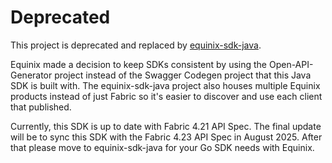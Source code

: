 # Deprecated

This project is deprecated and replaced by [equinix-sdk-java](https://github.com/equinix/equinix-sdk-java).

Equinix made a decision to keep SDKs consistent by using the Open-API-Generator project instead of
the Swagger Codegen project that this Java SDK is built with. The equinix-sdk-java project also houses
multiple Equinix products instead of just Fabric so it's easier to discover and use each client that
published.

Currently, this SDK is up to date with Fabric 4.21 API Spec. The final update will be to sync this SDK
with the Fabric 4.23 API Spec in August 2025. After that please move to equinix-sdk-java for your Go SDK
needs with Equinix.

